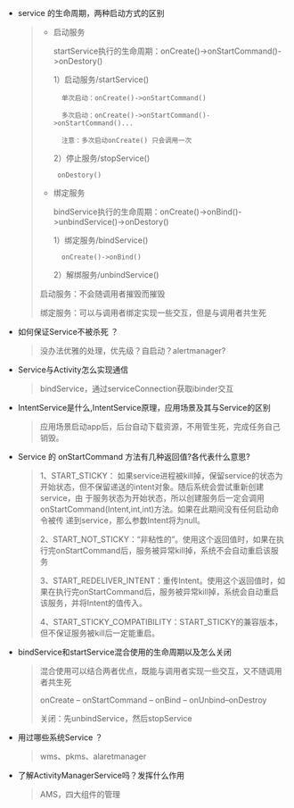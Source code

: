 - service 的生命周期，两种启动方式的区别

  > - 启动服务
  >
  >   startService执行的生命周期：onCreate()->onStartCommand()->onDestory()
  >
  >   1）启动服务/startService() 
  >
  >         单次启动：onCreate()->onStartCommand()
  >     
  >         多次启动：onCreate()->onStartCommand()->onStartCommand()...
  >     
  >         注意：多次启动onCreate() 只会调用一次
  >
  >   2）停止服务/stopService()
  >
  >        onDestory()
  >
  > - 绑定服务
  >
  >   bindService执行的生命周期：onCreate()->onBind()->unbindService()->onDestory()
  >
  >   1）绑定服务/bindService()
  >
  >         onCreate()->onBind()
  >
  >   2）解绑服务/unbindService()
  >
  > 启动服务：不会随调用者摧毁而摧毁
  >
  > 绑定服务：可以与调用者绑定实现一些交互，但是与调用者共生死

- 如何保证Service不被杀死 ？

  > 没办法优雅的处理，优先级？自启动？alertmanager?

- Service与Activity怎么实现通信

  >bindService，通过serviceConnection获取ibinder交互

- IntentService是什么,IntentService原理，应用场景及其与Service的区别

  > 应用场景启动app后，后台自动下载资源，不用管生死，完成任务自己销毁。

- Service 的 onStartCommand 方法有几种返回值?各代表什么意思?

  > 1、START_STICKY： 如果service进程被kill掉，保留service的状态为开始状态，但不保留递送的intent对象。随后系统会尝试重新创建service，由 于服务状态为开始状态，所以创建服务后一定会调用onStartCommand(Intent,int,int)方法。如果在此期间没有任何启动命令被传 递到service，那么参数Intent将为null。
  >
  > 2、START_NOT_STICKY：“非粘性的”。使用这个返回值时，如果在执行完onStartCommand后，服务被异常kill掉，系统不会自动重启该服务
  >
  > 3、START_REDELIVER_INTENT：重传Intent。使用这个返回值时，如果在执行完onStartCommand后，服务被异常kill掉，系统会自动重启该服务，并将Intent的值传入。
  >
  > 4、START_STICKY_COMPATIBILITY：START_STICKY的兼容版本，但不保证服务被kill后一定能重启。

- bindService和startService混合使用的生命周期以及怎么关闭

  > 混合使用可以结合两者优点，既能与调用者实现一些交互，又不随调用者共生死
  >
  > onCreate – onStartCommand – onBind – onUnbind–onDestroy
  >
  > 关闭：先unbindService，然后stopService

- 用过哪些系统Service ？

  > wms、pkms、alaretmanager

- 了解ActivityManagerService吗？发挥什么作用

  > AMS，四大组件的管理